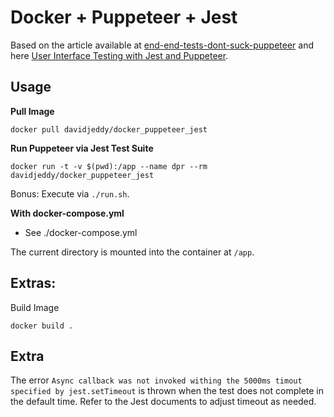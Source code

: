 # Docker + Puppeteer + Jest

Based on the article available at [end-end-tests-dont-suck-puppeteer](https://ropig.com/blog/end-end-tests-dont-suck-puppeteer/) and here [User Interface Testing with Jest and Puppeteer](https://www.valentinog.com/blog/ui-testing-jest-puppetteer/).

## Usage
**Pull Image**
```
docker pull davidjeddy/docker_puppeteer_jest
```

**Run Puppeteer via Jest Test Suite**
```
docker run -t -v $(pwd):/app --name dpr --rm davidjeddy/docker_puppeteer_jest
```

Bonus: Execute via `./run.sh`.

**With docker-compose.yml**
 - See ./docker-compose.yml

The current directory is mounted into the container at `/app`.

## Extras:
Build Image
```
docker build .
```
## Extra

The error `Async callback was not invoked withing the 5000ms timout specified by jest.setTimeout` is thrown when the 
test does not complete in the default time. Refer to the Jest documents to adjust timeout as needed.
